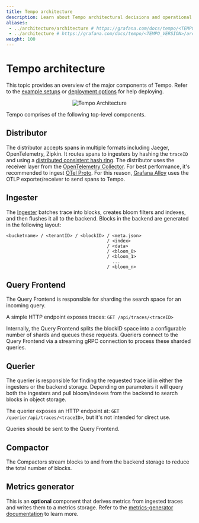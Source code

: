 ```yaml
---
title: Tempo architecture
description: Learn about Tempo architectural decisions and operational implications.
aliases:
 - ../architecture/architecture # https://grafana.com/docs/tempo/<TEMPO_VERSION>/architecture/architecture/
 - ../architecture # https://grafana.com/docs/tempo/<TEMPO_VERSION>/architecture/
weight: 100
---
```


# Tempo architecture

This topic provides an overview of the major components of Tempo. Refer to the [example setups](https://grafana.com/docs/tempo/<TEMPO_VERSION>/getting-started/example-demo-app/)
or [deployment options](https://grafana.com/docs/tempo/<TEMPO_VERSION>/setup/deployment/) for help deploying.

<p align="center"><img src="../tempo_arch.png" alt="Tempo Architecture"></p>

Tempo comprises of the following top-level components.

## Distributor

The distributor accepts spans in multiple formats including Jaeger, OpenTelemetry, Zipkin. It routes spans to ingesters by hashing the `traceID` and using a [distributed consistent hash ring](http://grafana.com/docs/tempo/<TEMPO_VERSION>/operations/manage-advanced-systems/consistent_hash_ring/).
The distributor uses the receiver layer from the [OpenTelemetry Collector](https://github.com/open-telemetry/opentelemetry-collector).
For best performance, it's recommended to ingest [OTel Proto](https://github.com/open-telemetry/opentelemetry-proto).
For this reason, [Grafana Alloy](https://github.com/grafana/alloy/) uses the OTLP exporter/receiver to send spans to Tempo.

## Ingester

The [Ingester](https://grafana.com/docs/tempo/<TEMPO_VERSION>/configuration/#ingester) batches trace into blocks, creates bloom filters and indexes, and then flushes it all to the backend.
Blocks in the backend are generated in the following layout:

```
<bucketname> / <tenantID> / <blockID> / <meta.json>
                                      / <index>
                                      / <data>
                                      / <bloom_0>
                                      / <bloom_1>
                                        ...
                                      / <bloom_n>
```

## Query Frontend

The Query Frontend is responsible for sharding the search space for an incoming query.

A simple HTTP endpoint exposes traces:
`GET /api/traces/<traceID>`

Internally, the Query Frontend splits the blockID space into a configurable number of shards and queues these requests.
Queriers connect to the Query Frontend via a streaming gRPC connection to process these sharded queries.

## Querier

The querier is responsible for finding the requested trace id in either the ingesters or the backend storage. Depending on
parameters it will query both the ingesters and pull bloom/indexes from the backend to search blocks in object
storage.

The querier exposes an HTTP endpoint at:
`GET /querier/api/traces/<traceID>`, but it's not intended for direct use.

Queries should be sent to the Query Frontend.

## Compactor

The Compactors stream blocks to and from the backend storage to reduce the total number of blocks.

## Metrics generator

This is an **optional** component that derives metrics from ingested traces and writes them to a metrics storage. Refer to the [metrics-generator documentation](https://grafana.com/docs/tempo/<TEMPO_VERSION>/metrics-generator/) to learn more.
